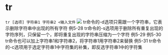 # tr

`tr [选项] 字符串1 字符串2 <输入文件` ![](https://github.com/panxin30/Mynotes/tree/1986ff6ffc35bb146393d904efe7fc87a8b6a21b/笔记/images/screenshot_1551925687318.png) tr命令的-d选项只需跟一个字符串，它表示删除字符串中出现的所有字符 例5-28 tr命令的-s选项用于删除所有重复出现的字符序列，只保留一个，即将重复出现的字符串压缩为一个字符 例5-29 例5-30 tr命令也可以加上字符串1和字符串2，将字符串1用字符串2来替换 例5-31 tr命令的-c选项用于选定字符串1中字符集的补集，即反选字符串1中的字符集

